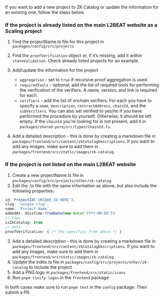 If you want to add a new project to ZK Catalog or update the information for an existing one, follow the steps below.

### If the project is already listed on the main L2BEAT website as a Scaling project

1. Find the projectName.ts file for this project in `packages/config/src/projects`
2. Find the `proofVerification` object or, if it’s missing, add it within `stateValidation`. Check already listed projects for an example.
3. Add/update the information for the project

   - `aggregation` - set to `true` if recursive proof aggregation is used.
   - `requiredTools` - optional; add the list of required tools for performing the verification of the verifiers. A name, version, and link is required for each.
   - `verifiers` - add the list of onchain verifiers. For each you have to specify a `name`, `description`, `contractAddress`, `chainId`, and the `subVerifiers`. You can also set verified to yes/no if you have performed the procedure by yourself. Otherwise, it should be left empty.
     If the `chainId` you’re looking for is not present, add it in `packages/shared-pure/src/types/ChainId.ts`.

4. Add a detailed description - this is done by creating a markdown file in `packages/frontend/src/content/zkCatalogDescriptions`. If you want to add any images, make sure to add them in `packages/frontend/src/static/images/zk-catalog`.

### If the project is not listed on the main L2BEAT website

1. Create a new projectName.ts file in `packages/config/src/projects/other/zk-catalog`
2. Edit the .ts file with the same information as above, but also include the following properties:

```js
id: ProjectId('UNIQUE_ID_HERE'),
slug: 'unique-slug',
name: 'Project Name',
addedAt: UnixTime.fromDate(new Date('YYYY-MM-DD'))
// tags
isZkCatalog: true
// data
proofVerification: { /* The specifics from above */ }
```

3. Add a detailed description - this is done by creating a markdown file in `packages/frontend/src/content/zkCatalogDescriptions`. If you want to add any images, make sure to add them in `packages/frontend/src/static/images/zk-catalog`.
4. Update the index.ts file in `packages/config/src/projects/other/zk-catalog` to include the project
5. Add a PNG logo in `packages/frontend/src/static/icons`
6. Run `pnpm tinify-logos` in the `frontend` package

In both cases make sure to run `pnpm test` in the `config` package.
Then submit a PR.
